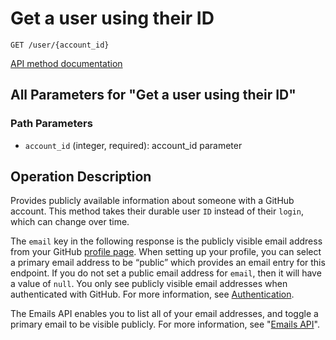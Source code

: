 # Get a user using their ID

`GET /user/{account_id}`

[API method documentation](https://docs.github.com/rest/users/users#get-a-user-using-their-id)

## All Parameters for "Get a user using their ID"

### Path Parameters

- `account_id` (integer, required): account_id parameter

## Operation Description

Provides publicly available information about someone with a GitHub account. This method takes their durable user `ID` instead of their `login`, which can change over time.

The `email` key in the following response is the publicly visible email address from your GitHub [profile page](https://github.com/settings/profile). When setting up your profile, you can select a primary email address to be “public” which provides an email entry for this endpoint. If you do not set a public email address for `email`, then it will have a value of `null`. You only see publicly visible email addresses when authenticated with GitHub. For more information, see [Authentication](https://docs.github.com/rest/guides/getting-started-with-the-rest-api#authentication).

The Emails API enables you to list all of your email addresses, and toggle a primary email to be visible publicly. For more information, see "[Emails API](https://docs.github.com/rest/users/emails)".
